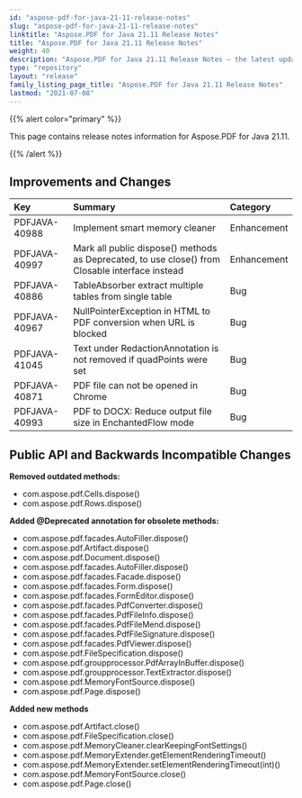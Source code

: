 ```yaml
---
id: "aspose-pdf-for-java-21-11-release-notes"
slug: "aspose-pdf-for-java-21-11-release-notes"
linktitle: "Aspose.PDF for Java 21.11 Release Notes"
title: "Aspose.PDF for Java 21.11 Release Notes"
weight: 40
description: "Aspose.PDF for Java 21.11 Release Notes – the latest updates and fixes."
type: "repository"
layout: "release"
family_listing_page_title: "Aspose.PDF for Java 21.11 Release Notes"
lastmod: "2021-07-08"
---
```


{{% alert color="primary" %}}

This page contains release notes information for Aspose.PDF for Java 21.11.

{{% /alert %}}
## **Improvements and Changes**

|**Key**|**Summary**|**Category**|
| :- | :- | :- |
|PDFJAVA-40988|Implement smart memory cleaner|Enhancement|
|PDFJAVA-40997|Mark all public dispose() methods as Deprecated, to use close() from Closable interface instead|Enhancement|
|PDFJAVA-40886|TableAbsorber extract multiple tables from single table|Bug|
|PDFJAVA-40967|NullPointerException in HTML to PDF conversion when URL is blocked|Bug|
|PDFJAVA-41045|Text under RedactionAnnotation is not removed if quadPoints were set|Bug|
|PDFJAVA-40871|PDF file can not be opened in Chrome|Bug|
|PDFJAVA-40993|PDF to DOCX: Reduce output file size in EnchantedFlow mode|Bug|



## **Public API and Backwards Incompatible Changes**



**Removed outdated methods:**
- com.aspose.pdf.Cells.dispose()
- com.aspose.pdf.Rows.dispose()


**Added @Deprecated annotation for obsolete methods:**
- com.aspose.pdf.facades.AutoFiller.dispose()
- com.aspose.pdf.Artifact.dispose()
- com.aspose.pdf.Document.dispose()
- com.aspose.pdf.facades.AutoFiller.dispose()
- com.aspose.pdf.facades.Facade.dispose()
- com.aspose.pdf.facades.Form.dispose()
- com.aspose.pdf.facades.FormEditor.dispose()
- com.aspose.pdf.facades.PdfConverter.dispose()
- com.aspose.pdf.facades.PdfFileInfo.dispose()
- com.aspose.pdf.facades.PdfFileMend.dispose()
- com.aspose.pdf.facades.PdfFileSignature.dispose()
- com.aspose.pdf.facades.PdfViewer.dispose()
- com.aspose.pdf.FileSpecification.dispose()
- com.aspose.pdf.groupprocessor.PdfArrayInBuffer.dispose()
- com.aspose.pdf.groupprocessor.TextExtractor.dispose()
- com.aspose.pdf.MemoryFontSource.dispose()
- com.aspose.pdf.Page.dispose()


**Added new methods**
- com.aspose.pdf.Artifact.close()
- com.aspose.pdf.FileSpecification.close()
- com.aspose.pdf.MemoryCleaner.clearKeepingFontSettings()
- com.aspose.pdf.MemoryExtender.getElementRenderingTimeout()
- com.aspose.pdf.MemoryExtender.setElementRenderingTimeout(int)()
- com.aspose.pdf.MemoryFontSource.close()
- com.aspose.pdf.Page.close()


